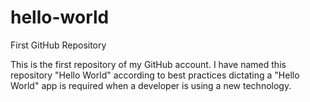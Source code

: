 # hello-world
First GitHub Repository

This is the first repository of my GitHub account. I have named this repository "Hello World" according to best practices dictating a "Hello World" app is required when a developer is using a new technology.
